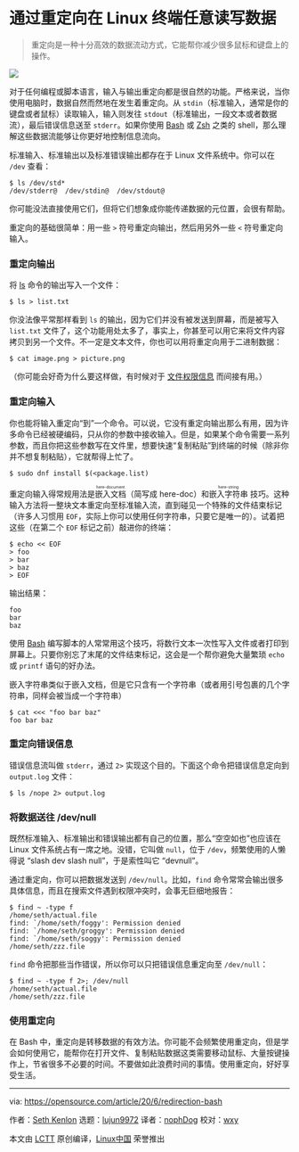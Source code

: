 [#]: collector: (lujun9972)
[#]: translator: (nophDog)
[#]: reviewer: (wxy)
[#]: publisher: ( )
[#]: url: ( )
[#]: subject: (Read and write data from anywhere with redirection in the Linux terminal)
[#]: via: (https://opensource.com/article/20/6/redirection-bash)
[#]: author: (Seth Kenlon https://opensource.com/users/seth)

通过重定向在 Linux 终端任意读写数据
======

> 重定向是一种十分高效的数据流动方式，它能帮你减少很多鼠标和键盘上的操作。

![](https://img.linux.net.cn/data/attachment/album/202007/06/005419nh6mzxkmmmbsslbb.jpg)

对于任何编程或脚本语言，输入与输出重定向都是很自然的功能。严格来说，当你使用电脑时，数据自然而然地在发生着重定向。从 `stdin`（标准输入，通常是你的键盘或者鼠标）读取输入，输入则发往 `stdout`（标准输出，一段文本或者数据流），最后错误信息送至 `stderr`。如果你使用 [Bash][2] 或 [Zsh][3] 之类的 shell，那么理解这些数据流能够让你更好地控制信息流向。

标准输入、标准输出以及标准错误输出都存在于 Linux 文件系统中。你可以在 `/dev` 查看：

```
$ ls /dev/std*
/dev/stderr@  /dev/stdin@  /dev/stdout@
```

你可能没法直接使用它们，但将它们想象成你能传递数据的元位置，会很有帮助。

重定向的基础很简单：用一些 `>` 符号重定向输出，然后用另外一些 `<` 符号重定向输入。

### 重定向输出

将 [ls][4] 命令的输出写入一个文件：

```
$ ls > list.txt
```

你没法像平常那样看到 `ls` 的输出，因为它们并没有被发送到屏幕，而是被写入 `list.txt` 文件了，这个功能用处太多了，事实上，你甚至可以用它来将文件内容拷贝到另一个文件。不一定是文本文件，你也可以用将重定向用于二进制数据：

```
$ cat image.png > picture.png
```

（你可能会好奇为什么要这样做，有时候对于 [文件权限信息][5] 而间接有用。）

### 重定向输入

你也能将输入重定向“到”一个命令。可以说，它没有重定向输出那么有用，因为许多命令已经被硬编码，只从你的参数中接收输入。但是，如果某个命令需要一系列参数，而且你把这些参数写在文件里，想要快速“复制粘贴”到终端的时候（除非你并不想复制粘贴），它就帮得上忙了。

```
$ sudo dnf install $(<package.list)
```

重定向输入得常规用法是<ruby>嵌入文档<rt>here-document</rt></ruby>（简写成 here-doc）和<ruby>嵌入字符串<rt>here-string</rt></ruby> 技巧。这种输入方法将一整块文本重定向至标准输入流，直到碰见一个特殊的文件结束标记（许多人习惯用 `EOF`，实际上你可以使用任何字符串，只要它是唯一的）。试着把这些（在第二个 `EOF` 标记之前）敲进你的终端：

```
$ echo << EOF
> foo
> bar
> baz
> EOF
```

输出结果：

```
foo
bar
baz
```

使用 [Bash][2] 编写脚本的人常常用这个技巧，将数行文本一次性写入文件或者打印到屏幕上。只要你别忘了末尾的文件结束标记，这会是一个帮你避免大量繁琐 `echo` 或 `printf` 语句的好办法。

嵌入字符串类似于嵌入文档，但是它只含有一个字符串（或者用引号包裹的几个字符串，同样会被当成一个字符串）

```
$ cat <<< "foo bar baz"
foo bar baz
```

### 重定向错误信息

错误信息流叫做 `stderr`，通过 `2>` 实现这个目的。下面这个命令把错误信息定向到 `output.log` 文件：

```
$ ls /nope 2> output.log
```

### 将数据送往 /dev/null

既然标准输入、标准输出和错误输出都有自己的位置，那么“空空如也”也应该在 Linux 文件系统占有一席之地。没错，它叫做 `null`，位于 `/dev`，频繁使用的人懒得说 “slash dev slash null”，于是索性叫它 “devnull”。

通过重定向，你可以把数据发送到 `/dev/null`。比如，`find` 命令常常会输出很多具体信息，而且在搜索文件遇到权限冲突时，会事无巨细地报告：

```
$ find ~ -type f
/home/seth/actual.file
find: `/home/seth/foggy': Permission denied
find: `/home/seth/groggy': Permission denied
find: `/home/seth/soggy': Permission denied
/home/seth/zzz.file
```

`find` 命令把那些当作错误，所以你可以只把错误信息重定向至 `/dev/null`：


```
$ find ~ -type f 2>; /dev/null
/home/seth/actual.file
/home/seth/zzz.file
```

### 使用重定向

在 Bash 中，重定向是转移数据的有效方法。你可能不会频繁使用重定向，但是学会如何使用它，能帮你在打开文件、复制粘贴数据这类需要移动鼠标、大量按键操作上，节省很多不必要的时间。不要做如此浪费时间的事情。使用重定向，好好享受生活。

--------------------------------------------------------------------------------

via: https://opensource.com/article/20/6/redirection-bash

作者：[Seth Kenlon][a]
选题：[lujun9972][b]
译者：[nophDog](https://github.com/nophDog)
校对：[wxy](https://github.com/wxy)

本文由 [LCTT](https://github.com/LCTT/TranslateProject) 原创编译，[Linux中国](https://linux.cn/) 荣誉推出

[a]: https://opensource.com/users/seth
[b]: https://github.com/lujun9972
[1]: https://opensource.com/sites/default/files/styles/image-full-size/public/lead-images/programming-code-keyboard-laptop.png?itok=pGfEfu2S (Hands programming)
[2]: https://opensource.com/resources/what-bash
[3]: https://opensource.com/article/19/9/getting-started-zsh
[4]: https://opensource.com/article/19/7/master-ls-command
[5]: https://opensource.com/article/19/8/linux-permissions-101
